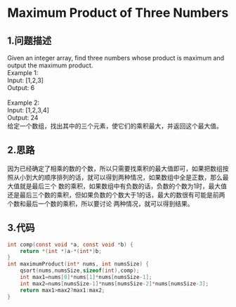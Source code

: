  Maximum Product of Three Numbers
 ===
 
 1.问题描述
 ---
 
 Given an integer array, find three numbers whose product is maximum and output the maximum product.<br>
Example 1:<br>
Input: [1,2,3]<br>
Output: 6<br>
<br>
Example 2:<br>
Input: [1,2,3,4]<br>
Output: 24<br>
给定一个数组，找出其中的三个元素，使它们的乘积最大，并返回这个最大值。

2.思路
---

因为已经确定了相乘的数的个数，所以只需要找乘积的最大值即可，如果把数组按照从小到大的顺序排列的话，就可以得到两种情况，如果数组中全是正数，那么最大值就是最后三个
数的乘积，如果数组中有负数的话，负数的个数为1时，最大值还是最后三个数的乘积，但如果负数的个数大于1的话，最大的数很有可能是前两个数和最后一个数的乘积，所以要讨论
两种情况，就可以得到结果。

3.代码
---

```c
int comp(const void *a, const void *b) {
    return *(int *)a-*(int*)b;
}
int maximumProduct(int* nums, int numsSize) {
    qsort(nums,numsSize,sizeof(int),comp);
    int max1=nums[0]*nums[1]*nums[numsSize-1];
    int max2=nums[numsSize-1]*nums[numsSize-2]*nums[numsSize-3];
    return max1>max2?max1:max2;
}
```
